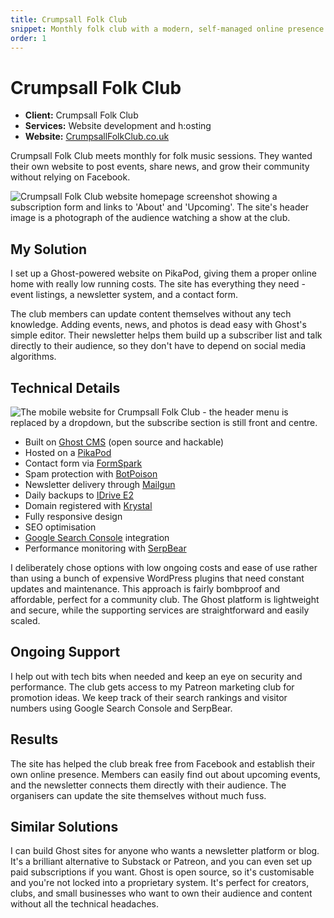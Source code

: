 ```yaml
---
title: Crumpsall Folk Club
snippet: Monthly folk club with a modern, self-managed online presence
order: 1
---
```


# Crumpsall Folk Club

- **Client:** Crumpsall Folk Club
- **Services:** Website development and h:osting
- **Website:** [CrumpsallFolkClub.co.uk](https://crumpsallfolkclub.co.uk)

Crumpsall Folk Club meets monthly for folk music sessions. They wanted their own website to post events, share news, and grow their community without relying on Facebook.

![Crumpsall Folk Club website homepage screenshot showing a subscription form and links to 'About' and 'Upcoming'. The site's header image is a photograph of the audience watching a show at the club.](/assets/examples/crumpsall-folk-club.png)

## My Solution

I set up a Ghost-powered website on PikaPod, giving them a proper online home with really low running costs. The site has everything they need - event listings, a newsletter system, and a contact form.

The club members can update content themselves without any tech knowledge. Adding events, news, and photos is dead easy with Ghost's simple editor. Their newsletter helps them build up a subscriber list and talk directly to their audience, so they don't have to depend on social media algorithms.

## Technical Details

<img
src="/assets/examples/crumpsall-folk-club-mobile.png"
alt="The mobile website for Crumpsall Folk Club - the header menu is replaced by a dropdown, but the subscribe section is still front and centre."
class="right">

- Built on [Ghost CMS](https://ghost.org) (open source and hackable)
- Hosted on a [PikaPod](https://pikapods.com)
- Contact form via [FormSpark](https://formspark.io)
- Spam protection with [BotPoison](https://botpoison.com)
- Newsletter delivery through [Mailgun](https://mailgun.com)
- Daily backups to [IDrive E2](https://www.idrive.com/s3-storage-e2/)
- Domain registered with [Krystal](https://krystal.io)
- Fully responsive design
- SEO optimisation
- [Google Search Console](https://search.google.com/search-console) integration
- Performance monitoring with [SerpBear](https://docs.serpbear.com)

I deliberately chose options with low ongoing costs and ease of use rather than using a bunch of expensive WordPress plugins that need constant updates and maintenance. This approach is fairly bombproof and affordable, perfect for a community club. The Ghost platform is lightweight and secure, while the supporting services are straightforward and easily scaled.

## Ongoing Support

I help out with tech bits when needed and keep an eye on security and performance. The club gets access to my Patreon marketing club for promotion ideas. We keep track of their search rankings and visitor numbers using Google Search Console and SerpBear.

## Results

The site has helped the club break free from Facebook and establish their own online presence. Members can easily find out about upcoming events, and the newsletter connects them directly with their audience. The organisers can update the site themselves without much fuss.

## Similar Solutions

I can build Ghost sites for anyone who wants a newsletter platform or blog. It's a brilliant alternative to Substack or Patreon, and you can even set up paid subscriptions if you want. Ghost is open source, so it's customisable and you're not locked into a proprietary system. It's perfect for creators, clubs, and small businesses who want to own their audience and content without all the technical headaches.
